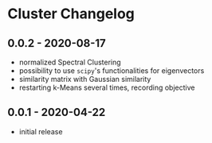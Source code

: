 # Cluster Changelog

## 0.0.2 - 2020-08-17

- normalized Spectral Clustering
- possibility to use `scipy`'s functionalities for eigenvectors 
- similarity matrix with Gaussian similarity
- restarting k-Means several times, recording objective

## 0.0.1 - 2020-04-22

- initial release